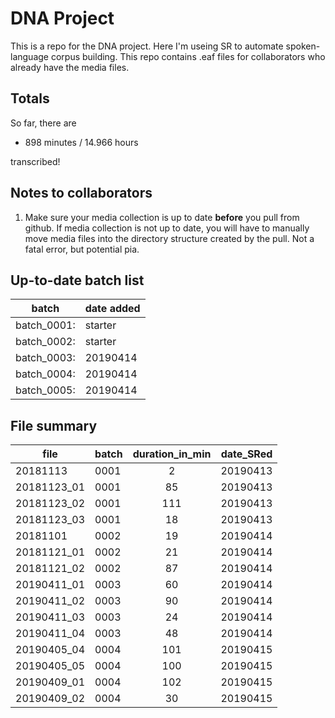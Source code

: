 # DNA Project

This is a repo for the DNA project. Here I'm useing SR to automate spoken-language corpus building. This repo contains .eaf files for collaborators who already have the media files. 

## Totals

So far, there are 

* 898 minutes / 14.966 hours

transcribed!

## Notes to collaborators

1. Make sure your media collection is up to date **before** you pull from github. If media collection is not up to date, you will have to manually move media files into the directory structure created by the pull. Not a fatal error, but potential pia.

## Up-to-date batch list

batch | date added
--- | ---
batch_0001: | starter
batch_0002: | starter
batch_0003: | 20190414
batch_0004: | 20190414
batch_0005: | 20190414


## File summary

file	    | batch | duration_in_min |	date_SRed 
---         | ---   | :---: | ---
20181113	| 0001	| 2	    | 20190413
20181123_01	| 0001	| 85    | 20190413
20181123_02	| 0001	| 111	| 20190413
20181123_03	| 0001	| 18	| 20190413
20181101	| 0002	| 19	| 20190414
20181121_01	| 0002	| 21	| 20190414
20181121_02	| 0002	| 87	| 20190414
20190411_01	| 0003	| 60	| 20190414
20190411_02	| 0003	| 90	| 20190414
20190411_03	| 0003	| 24	| 20190414
20190411_04	| 0003	| 48	| 20190414
20190405_04	| 0004	| 101	| 20190415
20190405_05	| 0004	| 100	| 20190415
20190409_01	| 0004	| 102	| 20190415
20190409_02	| 0004	| 30	| 20190415

